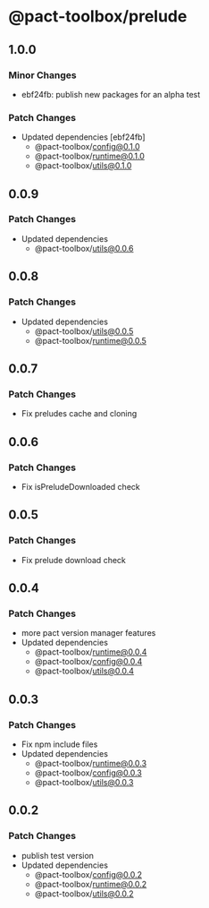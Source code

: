 # @pact-toolbox/prelude

## 1.0.0

### Minor Changes

- ebf24fb: publish new packages for an alpha test

### Patch Changes

- Updated dependencies [ebf24fb]
  - @pact-toolbox/config@0.1.0
  - @pact-toolbox/runtime@0.1.0
  - @pact-toolbox/utils@0.1.0

## 0.0.9

### Patch Changes

- Updated dependencies
  - @pact-toolbox/utils@0.0.6

## 0.0.8

### Patch Changes

- Updated dependencies
  - @pact-toolbox/utils@0.0.5
  - @pact-toolbox/runtime@0.0.5

## 0.0.7

### Patch Changes

- Fix preludes cache and cloning

## 0.0.6

### Patch Changes

- Fix isPreludeDownloaded check

## 0.0.5

### Patch Changes

- Fix prelude download check

## 0.0.4

### Patch Changes

- more pact version manager features
- Updated dependencies
  - @pact-toolbox/runtime@0.0.4
  - @pact-toolbox/config@0.0.4
  - @pact-toolbox/utils@0.0.4

## 0.0.3

### Patch Changes

- Fix npm include files
- Updated dependencies
  - @pact-toolbox/runtime@0.0.3
  - @pact-toolbox/config@0.0.3
  - @pact-toolbox/utils@0.0.3

## 0.0.2

### Patch Changes

- publish test version
- Updated dependencies
  - @pact-toolbox/config@0.0.2
  - @pact-toolbox/runtime@0.0.2
  - @pact-toolbox/utils@0.0.2
